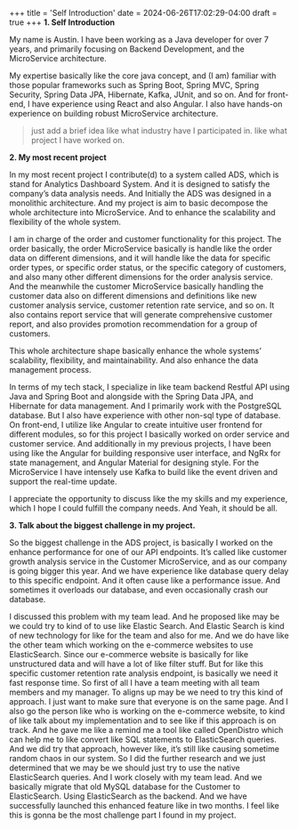 +++
title = 'Self Introduction'
date = 2024-06-26T17:02:29-04:00
draft = true
+++
**1. Self Introduction**

My name is Austin. I have been working as a Java developer for over 7 years, and primarily focusing on Backend Development, and the MicroService architecture.

My expertise basically like the core java concept,
and (I am) familiar with those popular frameworks such as Spring Boot, Spring MVC, Spring Security, Spring Data JPA, Hibernate, Kafka, JUnit, and so on.
And for front-end, I have experience using React and also Angular.
I also have hands-on experience on building robust MicroService architecture.
> just add a brief idea like what industry have I participated in. like what project I have worked on.

**2. My most recent project**

In my most recent project I contribute(d) to a system called ADS, which is stand for Analytics Dashboard System.
And it is designed to satisfy the company’s data analysis needs. 
And Initially the ADS was designed in a monolithic architecture. 
And my project is aim to basic decompose the whole architecture into MicroService. 
And to enhance the scalability and flexibility of the whole system.

I am in charge of the order and customer functionality for this project. 
The order basically, the order MicroService basically is handle like the order data on different dimensions, and it will handle like the data for specific order types, or specific order status, or the specific category of customers, and also many other different dimensions for the order analysis service.
And the meanwhile the customer MicroService basically handling the customer data also on different dimensions and definitions like new customer analysis service, customer retention rate service, and so on. 
It also contains report service that will generate comprehensive customer report, and also provides promotion recommendation for a group of customers.

This whole architecture shape basically enhance the whole systems’ scalability, flexibility, and maintainability. 
And also enhance the data management process.

In terms of my tech stack, I specialize in like team backend Restful API using Java and Spring Boot and alongside with the Spring Data JPA, and Hibernate for data management. 
And I primarily work with the PostgreSQL database. But I also have experience with other non-sql type of database. 
On front-end, I utilize like Angular to create intuitive user frontend for different modules, so for this project I basically worked on order service and customer service. 
And additionally in my previous projects, I have been using like the Angular for building responsive user interface, and NgRx for state management, and Angular Material for designing style. 
For the MicroService I have intensely use Kafka to build like the event driven and support the real-time update.

I appreciate the opportunity to discuss like the my skills and my experience, which I hope I could fulfill the company needs. And Yeah, it should be all.

**3. Talk about the biggest challenge in my project.**

So the biggest challenge in the ADS project, is basically I worked on the enhance performance for one of our API endpoints. It’s called like customer growth analysis service in the Customer MicroService, and as our company is going bigger this year. And we have experience like database query delay to this specific endpoint. And it often cause like a performance issue. And sometimes it overloads our database, and even occasionally crash our database.

I discussed this problem with my team lead. And he proposed like may be we could try to kind of to use like Elastic Search. And Elastic Search is kind of new technology for like for the team and also for me. And we do have like the other team which working on the e-commerce websites to use ElasticSearch. Since our e-commerce website is basically for like unstructured data and will have a lot of like filter stuff. But for like this specific customer retention rate analysis endpoint, is basically we need it fast response time. So first of all I have a team meeting with all team members and my manager. To aligns up may be we need to try this kind of approach. I just want to make sure that everyone is on the same page. And I also go the person like who is working on the e-commerce website, to kind of like talk about my implementation and to see like if this approach is on track. And he gave me like a remind me a tool like called OpenDistro which can help me to like convert like SQL statements to ElasticSearch queries. And we did try that approach, however like, it’s still like causing sometime random chaos in our system. So I did the further research and we just determined that we may be we should just try to use the native ElasticSearch queries. And I work closely with my team lead. And we basically migrate that old MySQL database for the Customer to ElasticSearch. Using ElasticSearch as the backend. And we have successfully launched this enhanced feature like in two months. I feel like this is gonna be the most challenge part I found in my project. 
